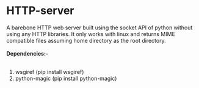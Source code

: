 # HTTP-server
A barebone HTTP web server built using the socket API of python without using any HTTP libraries. It only works with linux and returns MIME compatible files assuming home directory as the root directory.
</br></br>
<b>Dependencies:-</b>
</br><br>
1. wsgiref       (pip install wsgiref)</br>
2. python-magic  (pip install python-magic)</br>
